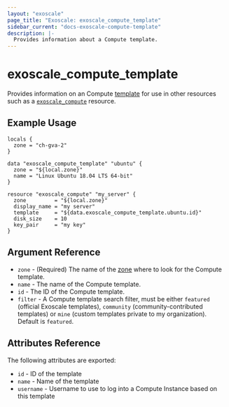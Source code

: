 ```yaml
---
layout: "exoscale"
page_title: "Exoscale: exoscale_compute_template"
sidebar_current: "docs-exoscale-compute-template"
description: |-
  Provides information about a Compute template.
---
```


# exoscale\_compute\_template

Provides information on an Compute [template][templates] for use in other resources such as a [`exoscale_compute`][compute] resource.

[templates]: https://www.exoscale.com/templates/
[compute]: ../r/compute.html

## Example Usage

```hcl
locals {
  zone = "ch-gva-2"
}

data "exoscale_compute_template" "ubuntu" {
  zone = "${local.zone}"
  name = "Linux Ubuntu 18.04 LTS 64-bit"
}

resource "exoscale_compute" "my_server" {
  zone         = "${local.zone}"
  display_name = "my server"
  template     = "${data.exoscale_compute_template.ubuntu.id}"
  disk_size    = 10
  key_pair     = "my key"
}
```

## Argument Reference

* `zone` - (Required) The name of the [zone][zone] where to look for the Compute template.
* `name` - The name of the Compute template.
* `id` - The ID of the Compute template.
* `filter` - A Compute template search filter, must be either `featured` (official Exoscale templates), `community` (community-contributed templates) or `mine` (custom templates private to my organization). Default is `featured`.

[zone]: https://www.exoscale.com/datacenters/

## Attributes Reference

The following attributes are exported:

* `id` - ID of the template
* `name` - Name of the template
* `username` - Username to use to log into a Compute Instance based on this template
